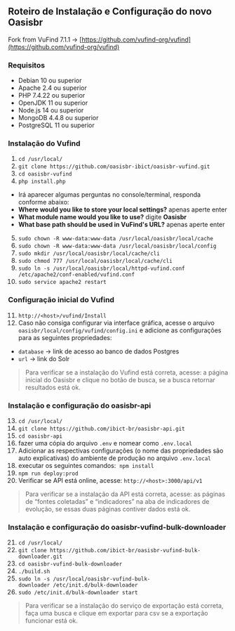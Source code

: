 ## Roteiro de Instalação e Configuração do novo Oasisbr

Fork from VuFind 7.1.1 -> [https://github.com/vufind-org/vufind](https://github.com/vufind-org/vufind)


### Requisitos

- Debian 10 ou superior
- Apache 2.4 ou superior
- PHP 7.4.22 ou superior
- OpenJDK 11 ou superior
- Node.js 14 ou superior
- MongoDB 4.4.8 ou superior
- PostgreSQL 11 ou superior

### Instalação do Vufind

1. `cd /usr/local/`
2. `git clone https://github.com/oasisbr-ibict/oasisbr-vufind.git`
3. `cd oasisbr-vufind`
4. `php install.php`

- Irá aparecer algumas perguntas no console/terminal, responda conforme abaixo:
- **Where would you like to store your local settings?** apenas aperte enter
- **What module name would you like to use?** digite **Oasisbr**
- **What base path should be used in VuFind's URL?** apenas aperte enter

5. `sudo chown -R www-data:www-data /usr/local/oasisbr/local/cache`
6. `sudo chown -R www-data:www-data /usr/local/oasisbr/local/config`
7. `sudo mkdir /usr/local/oasisbr/local/cache/cli`
8. `sudo chmod 777 /usr/local/oasisbr/local/cache/cli`
9. `sudo ln -s /usr/local/oasisbr/local/httpd-vufind.conf /etc/apache2/conf-enabled/vufind.conf`
10. `sudo service apache2 restart`

### Configuração inicial do Vufind

11. `http://<host>/vufind/Install`
12. Caso não consiga configurar via interface gráfica, acesse o arquivo `oasisbr/local/config/vufind/config.ini` e adicione as configurações para as seguintes propriedades:
  - `database` -> link de acesso ao banco de dados Postgres
  - `url` -> link do Solr

> Para verificar se a instalação do Vufind está correta, acesse: a página inicial do Oasisbr e clique no botão de busca, se a busca retornar resultados está ok.

### Instalação e configuração do oasisbr-api

13. `cd /usr/local/`
14. `git clone https://github.com/ibict-br/oasisbr-api.git`
15. `cd oasisbr-api`
16. fazer uma cópia do arquivo `.env` e nomear como `.env.local`
17. Adicionar as respectivas configurações (o nome das propriedades são auto explicativas) do ambiente de produção no arquivo `.env.local`⁠
18. executar os seguintes comandos:  `npm install`
19. `npm run deploy:prod`
20. Verificar se API está online, acesse: `http://<host>:3000/api/v1`

> Para verificar se a instalação da API está correta, acesse: as páginas de “fontes coletadas” e “indicadores” na aba de indicadores de evolução, se essas duas páginas contiver dados está ok.

### Instalação e configuração do oasisbr-vufind-bulk-downloader

21. `cd /usr/local/`
22. `git clone https://github.com/ibict-br/oasisbr-vufind-bulk-downloader.git`
23. `cd oasisbr-vufind-bulk-downloader`
24. `./build.sh`
25. `sudo ln -s /usr/local/oasisbr-vufind-bulk-downloader /etc/init.d/bulk-downloader`
26. `sudo /etc/init.d/bulk-downloader start`

> Para verificar se a instalação do serviço de exportação está correta, faça uma busca e clique em exportar para csv se a exportação funcionar está ok.
